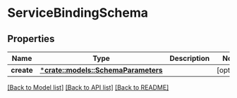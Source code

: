 # ServiceBindingSchema

## Properties

Name | Type | Description | Notes
------------ | ------------- | ------------- | -------------
**create** | [***crate::models::SchemaParameters**](SchemaParameters.md) |  | [optional] 

[[Back to Model list]](../README.md#documentation-for-models) [[Back to API list]](../README.md#documentation-for-api-endpoints) [[Back to README]](../README.md)


